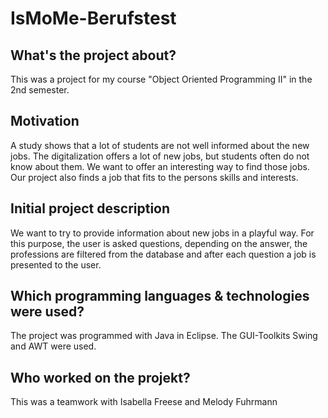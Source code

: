 # IsMoMe-Berufstest

## What's the project about?
This was a project for my course "Object Oriented Programming II" in the 2nd semester. 

## Motivation
A study shows that a lot of students are not well informed about the new jobs. The digitalization offers a lot of new jobs, but students often do not know about them. We want to offer an interesting way to find those jobs. Our project also finds a job that fits to the persons skills and interests. 

## Initial project description
We want to try to provide information about new jobs in a playful way. For this purpose, the user is asked questions, depending on the answer, the professions are filtered from the database and after each question a job is presented to the user. 

## Which programming languages & technologies were used?
The project was programmed with Java in Eclipse. The GUI-Toolkits Swing and AWT were used.

## Who worked on the projekt?
This was a teamwork with Isabella Freese and Melody Fuhrmann
